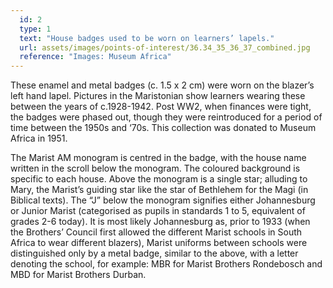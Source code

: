 ```yaml
---
  id: 2
  type: 1
  text: "House badges used to be worn on learners’ lapels."
  url: assets/images/points-of-interest/36.34_35_36_37_combined.jpg
  reference: "Images: Museum Africa"
---
```

These enamel and metal badges (c. 1.5 x 2 cm) were worn on the blazer’s left hand lapel. Pictures in the Maristonian show learners wearing these between the years of c.1928-1942. Post WW2, when finances were tight, the badges were phased out, though they were reintroduced for a period of time between the 1950s and ‘70s. This collection was donated to Museum Africa in 1951. 

The Marist AM monogram is centred in the badge, with the house name written in the scroll below the monogram. The coloured background is specific to each house. Above the monogram is a single star; alluding to Mary, the Marist’s guiding star like the star of Bethlehem for the Magi (in Biblical texts). The “J” below the monogram signifies either Johannesburg or Junior Marist (categorised as pupils in standards 1 to 5, equivalent of grades 2-6 today). It is most likely Johannesburg as, prior to 1933 (when the Brothers’ Council first allowed the different Marist schools in South Africa to wear different blazers), Marist uniforms between schools were distinguished only by a metal badge, similar to the above, with a letter denoting the school, for example: MBR for Marist Brothers Rondebosch and MBD for Marist Brothers Durban. 
